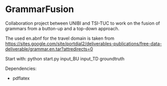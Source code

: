 GrammarFusion
=============

Collaboration project between UNIBI and TSI-TUC to work on the fusion of grammars from a button-up and a top-down approach.

The used en.abnf for the travel domain is taken from https://sites.google.com/site/portdial2/deliverables-publications/free-data-deliverable/grammar.en.tar?attredirects=0

Start with:
python start.py input_BU input_TD groundtruth




Dependencies:
- pdflatex
